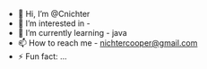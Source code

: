 - 👋 Hi, I’m @Cnichter
- 👀 I’m interested in -
- 🌱 I’m currently learning - java 
- 📫 How to reach me - nichtercooper@gmail.com
- ⚡ Fun fact: ...
